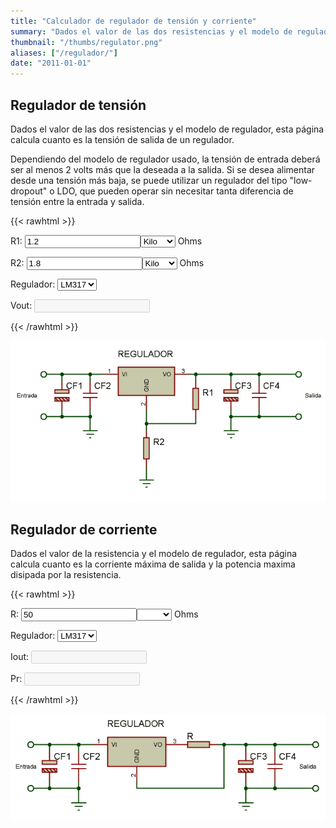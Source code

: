 ```yaml
---
title: "Calculador de regulador de tensión y corriente"
summary: "Dados el valor de las dos resistencias y el modelo de regulador, calcula cuanto es la tensión o corriente de salida de un regulador lineal, configurado como regulador de tensión o corriente."
thumbnail: "/thumbs/regulator.png"
aliases: ["/regulador/"]
date: "2011-01-01"
---
```

## Regulador de tensión
Dados el valor de las dos resistencias y el modelo de regulador, esta página calcula cuanto es la tensión de salida de un regulador.

Dependiendo del modelo de regulador usado, la tensión de entrada deberá ser al menos 2 volts más que la deseada a la salida. Si se desea alimentar desde una tensión más baja, se puede utilizar un regulador del tipo "low-dropout" o LDO, que pueden operar sin necesitar tanta diferencia de tensión entre la entrada y salida.

{{< rawhtml >}}
<form action="" id="reguladorf_v">
<p>R1: <input id="r1_v" value="1.2" class="w3-input w3-border" type="number"/><select id="r1Scale_v" class="w3-select w3-border">
  <option></option>
  <option selected="selected">Kilo</option>
  <option>Mega</option>
</select> Ohms</p>
<p>R2: <input id="r2_v" value="1.8" class="w3-input w3-border" type="number"/><select id="r2Scale_v" class="w3-select w3-border">
  <option></option>
  <option selected="selected">Kilo</option>
  <option>Mega</option>
</select> Ohms</p>
<p>Regulador: <select id="regulador_v"  class="w3-select w3-border">
  <option selected="selected">LM317</option>
  <option>7805</option>
  <option>7808</option>
  <option>7812</option>
  <option>7824</option>
</select></p>
<p>Vout: <input id="vout_v" disabled="disabled"  class="w3-input w3-border"/></p>
</form>
{{< /rawhtml >}}

![Esquematico regulador de tensión](/images/reguladortension.png)

## Regulador de corriente

Dados el valor de la resistencia y el modelo de regulador, esta página calcula cuanto es la corriente máxima de salida y la potencia maxima disipada por la resistencia.

{{< rawhtml >}}
<form action="" id="reguladorf_i">
<p>R: <input id="r_i" value="50" class="w3-input w3-border" type="number"/><select id="rScale_i" class="w3-select w3-border">
  <option selected="selected"></option>
  <option>Kilo</option>
  <option>Mega</option>
</select> Ohms</p>
<p>Regulador: <select id="regulador_i" class="w3-select w3-border">
  <option selected="selected">LM317</option>
  <option>7805</option>
  <option>7808</option>
  <option>7812</option>
  <option>7824</option>
</select></p>
<p>Iout: <input id="iout_i" disabled="disabled" class="w3-input w3-border"/></p>
<p>Pr: <input id="pout_i" disabled="disabled" class="w3-input w3-border"/></p>
</form>
<script src="/inc/calculators/regulator.js"></script>
{{< /rawhtml >}}

![Esquematico fuente de corriente](/images/reguladorcorriente.png)
